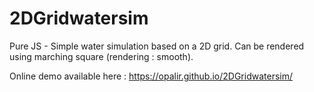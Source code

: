 # 2DGridwatersim
Pure JS - Simple water simulation based on a 2D grid. Can be rendered using marching square (rendering : smooth).

Online demo available here : https://opalir.github.io/2DGridwatersim/
